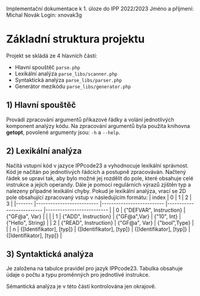 Implementační dokumentace k 1. úloze do IPP 2022/2023
Jméno a příjmení: Michal Novák
Login: xnovak3g

# Základní struktura projektu

Projekt se skládá ze 4 hlavních částí:
- Hlavní spouštěč `parse.php`
- Lexikální analýza `parse_libs/scanner.php`
- Syntaktická analýza `parse_libs/parser.php`
- Generátor mezikódu `parse_libs/generator.php`

## 1) Hlavní spouštěč 
Provádí zpracování argumentů příkazové řádky a volání jednotlivých komponent analýzy kódu.
Na zpracování argumentů byla použita knihovna **getopt**, povolené argumenty jsou: `-h` a `--help`.

## 2) Lexikální analýza
Načítá vstupní kód v jazyce IPPcode23 a vyhodnocuje lexikální správnost. Kód je načítán po jednotlivých řádcích a postupně zpracováván. Načtený řádek se upraví tak, aby bylo možné jej rozdělit do pole, které obsahuje celé instrukce a jejich operandy. Dále je pomocí regulárních výrazů zjištěn typ a nalezeny případné lexikální chyby. Pokud je lexikální analýza, vrací se 2D pole obsahující zpracovaný vstup v následujícím formátu:
| index 	| 0                        	| 1                        	| 2                        	| 3                        	|
|-------	|--------------------------	|--------------------------	|--------------------------	|--------------------------	|
| 0     	| {"DEFVAR", Instruction}  	| {"GF@a", Var}            	|                          	|                          	|
| 1     	| {"ADD", Instruction}     	| {"GF@a",Var}             	| {"10", Int}              	| {"Hello", String}        	|
| 2     	| {"READ", Instruction}    	| {"GF@a", Var}            	| {"bool",Type}            	|                          	|
| n     	| {[Identifikator], [typ]} 	| {[Identifikator], [typ]} 	| {[Identifikator], [typ]} 	| {[Identifikator], [typ]} 	|

## 3) Syntaktická analýza
Je založena na tabulce pravidel pro jazyk IPPcode23. Tabulka obsahuje údaje o počtu a typu proměnných pro jednotlivé instrukce. 

Sémantická analýza je v této části kontrolována jen okrajově. 